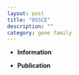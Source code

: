 ```yaml
---
layout: post
title: "OSSCE"
description: ""
category: gene family
---
```


* **Information**  

* **Publication**  


